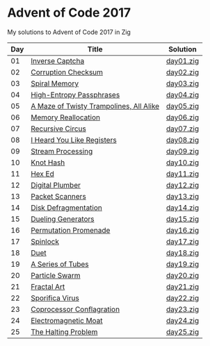 # Advent of Code 2017

My solutions to Advent of Code 2017 in Zig

| Day | Title                                                                           | Solution                   |
| --- | ------------------------------------------------------------------------------- | -------------------------- |
| 01  | [Inverse Captcha](https://adventofcode.com/2017/day/1)                          | [day01.zig](src/day01.zig) |
| 02  | [Corruption Checksum](https://adventofcode.com/2017/day/2)                      | [day02.zig](src/day02.zig) |
| 03  | [Spiral Memory](https://adventofcode.com/2017/day/3)                            | [day03.zig](src/day03.zig) |
| 04  | [High-Entropy Passphrases](https://adventofcode.com/2017/day/4)                 | [day04.zig](src/day04.zig) |
| 05  | [A Maze of Twisty Trampolines, All Alike](https://adventofcode.com/2017/day/5)  | [day05.zig](src/day05.zig) |
| 06  | [Memory Reallocation](https://adventofcode.com/2017/day/6)                      | [day06.zig](src/day06.zig) |
| 07  | [Recursive Circus](https://adventofcode.com/2017/day/7)                         | [day07.zig](src/day07.zig) |
| 08  | [I Heard You Like Registers](https://adventofcode.com/2017/day/8)               | [day08.zig](src/day08.zig) |
| 09  | [Stream Processing](https://adventofcode.com/2017/day/9)                        | [day09.zig](src/day09.zig) |
| 10  | [Knot Hash](https://adventofcode.com/2017/day/10)                               | [day10.zig](src/day10.zig) |
| 11  | [Hex Ed](https://adventofcode.com/2017/day/11)                                  | [day11.zig](src/day11.zig) |
| 12  | [Digital Plumber](https://adventofcode.com/2017/day/12)                         | [day12.zig](src/day12.zig) |
| 13  | [Packet Scanners](https://adventofcode.com/2017/day/13)                         | [day13.zig](src/day13.zig) |
| 14  | [Disk Defragmentation](https://adventofcode.com/2017/day/14)                    | [day14.zig](src/day14.zig) |
| 15  | [Dueling Generators](https://adventofcode.com/2017/day/15)                      | [day15.zig](src/day15.zig) |
| 16  | [Permutation Promenade](https://adventofcode.com/2017/day/16)                   | [day16.zig](src/day16.zig) |
| 17  | [Spinlock](https://adventofcode.com/2017/day/17)                                | [day17.zig](src/day17.zig) |
| 18  | [Duet](https://adventofcode.com/2017/day/18)                                    | [day18.zig](src/day18.zig) |
| 19  | [A Series of Tubes](https://adventofcode.com/2017/day/19)                       | [day19.zig](src/day19.zig) |
| 20  | [Particle Swarm](https://adventofcode.com/2017/day/20)                          | [day20.zig](src/day20.zig) |
| 21  | [Fractal Art](https://adventofcode.com/2017/day/21)                             | [day21.zig](src/day21.zig) |
| 22  | [Sporifica Virus](https://adventofcode.com/2017/day/22)                         | [day22.zig](src/day22.zig) |
| 23  | [Coprocessor Conflagration](https://adventofcode.com/2017/day/23)               | [day23.zig](src/day23.zig) |
| 24  | [Electromagnetic Moat](https://adventofcode.com/2017/day/24)                    | [day24.zig](src/day24.zig) |
| 25  | [The Halting Problem](https://adventofcode.com/2017/day/25)                     | [day25.zig](src/day25.zig) |
